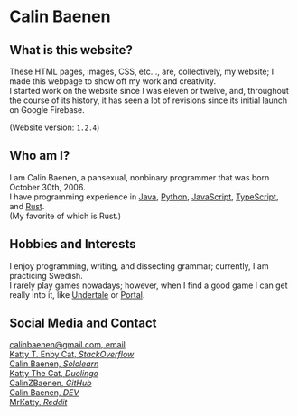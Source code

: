 # Calin Baenen



## What is this website?

These HTML pages, images, CSS, etc..., are, collectively, my website; I made this webpage to show off my work and creativity.  
I started work on the website since I was eleven or twelve, and, throughout the course of its history, it has seen a lot of revisions since its initial launch on Google Firebase.

(Website version: `1.2.4`)


## Who am I?

I am Calin Baenen, a pansexual, nonbinary programmer that was born October 30th, 2006.  
I have programming experience in [Java](https://en.wikipedia.org/wiki/Java_(programming_language)), [Python](https://en.wikipedia.org/wiki/Python_(programming_language)), [JavaScript](https://en.wikipedia.org/wiki/JavaScript), [TypeScript](https://en.wikipedia.org/wiki/TypeScript), and [Rust](https://en.wikipedia.org/wiki/Rust_(programming_language)).  
    (My favorite of which is Rust.)


## Hobbies and Interests

I enjoy programming, writing, and dissecting grammar; currently, I am practicing Swedish.  
I rarely play games nowadays; however, when I find a good game I can get really into it, like [Undertale](https://undertale.com/) or [Portal](https://store.steampowered.com/app/400/Portal/).


## Social Media and Contact

[calinbaenen@gmail.com, email](mailto:calinbaenen@gmail.com)  
[Katty T. Enby Cat, *StackOverflow*](https://stackoverflow.com/users/10963964/katty-t-enby-cat)  
[Calin Baenen, *Sololearn*](https://www.sololearn.com/profile/10522950)  
[Katty The Cat, *Duolingo*](https://www.duolingo.com/profile/CalinTheCatboy)  
[CalinZBaenen, *GitHub*](https://github.com/CalinZBaenen)  
[Calin Baenen, *DEV*](https://dev.to/baenencalin)  
[MrKatty, *Reddit*](https://www.reddit.com/user/MrKatty)